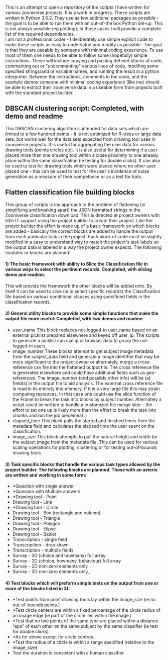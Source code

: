 This is an attempt to open a repository of the scripts I have written for various zooniverse projects.
It is a work in progress.
These scripts are written in Python 3.6.2.  They use as few additional packages as possible - the goal is to be able to run them with an out-of-the box Python set-up.  This is not always possible (eg plotting); in those cases I will provide a complete list of the required dependencies.  
I am not a professional coder - I deliberately use simple explicit code to make these scripts as easy to undersatnd and modify as possible - the goal is that they are useable by someone with minimal coding experience. To use most of them one needs to be able to follow some (hopefully) simple instructions.  These will include copying and pasting defined blocks of code, commenting out or "uncommenting" various lines of code, modifing some specified strings/and or variable names, and running the result in a python interpreter. Between the instructions, comments in the code, and the example demos someone with minimal coding experience (like me) should be able to extract their zooniverse data in a useable form from projects built with the standard project builder.

## DBSCAN clustering script: Completed, with demo and readme

This DBSCAN clustering algorithm is intended for data sets which are limited to a few hundred points – it is not optimized for R-trees or large data sets, but works well for the data sets expected from drawing tool uses in zooniverse projects.
It is useful for aggregating the user data for various drawing tools (points circles etc). It is also useful for determining if a user placed more than one drawing tool within a close proximity to one already place within the same classifcation (ie testing for double clicks). It can also be used to test for drawing tools which were placed where no other user placed one - this can be used to test for the user's incidence of noise generation as a measure of their competance or as a test for bots.

## Flatten classification file building blocks

This group of scripts is my approach to the problem of flattening (ie simplifying and breaking apart) the JSON formatted strings in the Zooniverse classification download.  This is directed at project owners with little IT support using the project builder to create their project. Like the project builder the effort is made up of a basic framework on which blocks are added - basically the correct blocks are added to handle the output from each particular task in the project. Each block of code must be slightly modified in a easy to understand way to match the project's task labels so the output data is labeled in a way the project owner expects.
The following modules or blocks are planned:
#### 1) The basic framework with ability to Slice the Classification file in various ways to select the pertinent records. Completed, with slicing demo and readme.
This will provide the framework the other blocks will be added onto. By itself it can be used to slice (ie to select specific records) the Classification file based on various conditional clauses using specificed fields in the classification records.

#### 2) General utility blocks to provide some simple functions that make the output file more useful: Completed, with two demos and readme. 
  -	user_name This block replaces not-logged-in user_name based on an external picklist prepared elsewhere and keyed off user_ip.  The scripts to generate a picklist can use ip or browser data to group the not-logged-in users.
  -	image_number These blocks attempt to get subject image metadata from the subject_data field and generate a image identifier that may be more significant to the project owner or alternately, merge a cross-reference csv file into the flattened output file. The cross reference file is generated elsewhere and could have additional fields such as geo-references. The image_number (and possibly other info) will be (a) field(s) in the output file to aid analysis.  The external cross reference file is read in its entirety into memory.  If it is a very large file this may strain computing resources.  In that case one could use the slice function of the Frame to break the task into blocks by subject number.  Alternately a script could be written to handle a customized file merge later – the effort to set one up is likely more than the effort to break the task into chunks and run the job piecemeal :)
  -	elapsed_time This block pulls the started and finished times from the metadata field and calculates the elapsed time the user spent on the classification.
  -	image_size This block attempts to pull the natural height and width for the subject image from the metadata file. This can be used for various scaling operations for plotting, clustering or for testing out-of-bounds drawing tools.

#### 3) Task specific blocks that handle the various task types allowed by the project builder.  The following blocks are planned. Those with an asterix are written and working in some form:
- *Question with single answer
- *Question with Multiple answers 
- *Drawing tool - Point
- Drawing tool - Line
- *Drawing tool - Circle
- Drawing tool - Box (rectangle and column)
- Drawing tool - Triangle
- Drawing tool - Polygon
- Drawing tool - Elipse
- Drawing tool - Bezier
- Transcription - single field
- Transcriptiion - drop-down
- Transcription - multiple fields
- Survey - 2D (choice and howmany) full array
- Survey - 3D (choice, howmany, behaviour) full array
- Survey - 2D non-zero elements only
- Survey - 3D non-zero elements only_

#### 4) Test blocks which will preform simple tests on the output from one or more of the blocks listed in 3):
-	*Test points from point drawing tools lay within the image_size (ie no out-of-bounds points.)
-	*Test circle centers are within a fixed percentage of the circle radius of an image edge (ie part of the circle lies within the image.)
-	*Test that no two points of the same type are placed within a distance “eps” of each other on the same subject by the same classifier (ie test for double clicks)
-	*As for above except for circle centres.
-	*Test the radius of a circle is within a range specified (relative to the image_size)
-	Test the duration is consistent with a human classifier.








